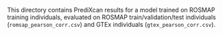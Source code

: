 This directory contains PrediXcan results for a model trained on ROSMAP training individuals, evaluated on ROSMAP train/validation/test individuals (`romsap_pearson_corr.csv`) and GTEx individuals (`gtex_pearson_corr.csv`). 
